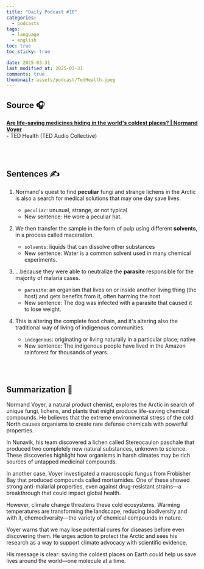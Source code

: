 ```yaml
---
title: "Daily Podcast #10"
categories:
  - podcasts
tags:
  - language
  - english
toc: true
toc_sticky: true

date: 2025-03-31
last_modified_at: 2025-03-31
comments: true
thumbnail: assets/podcast/TedHealth.jpeg
---
```


## Source 🎧
[**Are life-saving medicines hiding in the world's coldest places? | Normand Voyer**](https://podcasts.apple.com/kr/podcast/ted-health/id470623173?i=1000680646856)  <br>
 \- TED Health (TED Audio Collective)

<br><br>

## Sentences ✍️

1. Normand's quest to find **peculiar** fungi and strange lichens in the Arctic is also a search for medical solutions that may one day save lives.
   - `peculiar`: unusual, strange, or not typical
   - New sentence: He wore a peculiar hat.

 
2. We then transfer the sample in the form of pulp using different **solvents**, in a process called maceration.
    - `solvents`: liquids that can dissolve other substances
    - New sentence: Water is a common solvent used in many chemical experiments.

 
3. ...because they were able to neutralize the **parasite** responsible for the majority of malaria cases.
    - `parasite`: an organism that lives on or inside another living thing (the host) and gets benefits from it, often harming the host
    - New sentence: The dog was infected with a parasite that caused it to lose weight.
 

4. This is altering the complete food chain, and it's altering also the traditional way of living of indigenous communities.
    - `indegenous`: originating or living naturally in a particular place; native
    - New sentence: The indigenous people have lived in the Amazon rainforest for thousands of years.


<br><br>

## Summarization 👀
Normand Voyer, a natural product chemist, explores the Arctic in search of unique fungi, lichens, and plants that might produce life-saving chemical compounds. He believes that the extreme environmental stress of the cold North causes organisms to create rare defense chemicals with powerful properties.

In Nunavik, his team discovered a lichen called Stereocaulon paschale that produced two completely new natural substances, unknown to science. These discoveries highlight how organisms in harsh climates may be rich sources of untapped medicinal compounds.

In another case, Voyer investigated a macroscopic fungus from Frobisher Bay that produced compounds called mortiamides. One of these showed strong anti-malarial properties, even against drug-resistant strains—a breakthrough that could impact global health.

However, climate change threatens these cold ecosystems. Warming temperatures are transforming the landscape, reducing biodiversity and with it, chemodiversity—the variety of chemical compounds in nature.

Voyer warns that we may lose potential cures for diseases before even discovering them. He urges action to protect the Arctic and sees his research as a way to support climate advocacy with scientific evidence.

His message is clear: saving the coldest places on Earth could help us save lives around the world—one molecule at a time.
<br><br>